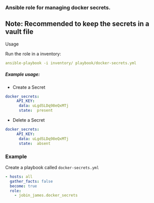 ### Ansible role for managing docker secrets.

## Note: Recommended to keep the secrets in a vault file



Usage

Run the role in a inventory:

```yaml
ansible-playbook -i inventory/ playbook/docker-secrets.yml
```

##### Example usage:
- Create a Secret
```yaml
docker_secrets:
     API_KEY:
      data: uLgdSLDq98eQxMTj
      state:  present
```

- Delete a Secret
```yaml
docker_secrets:
     API_KEY:
      data: uLgdSLDq98eQxMTj
      state:  absent
```
### Example

Create a playbook called `docker-secrets.yml`
```yml
- hosts: all
  gather_facts: false
  become: true
  role:
    - jobin_james.docker_secrets
```
